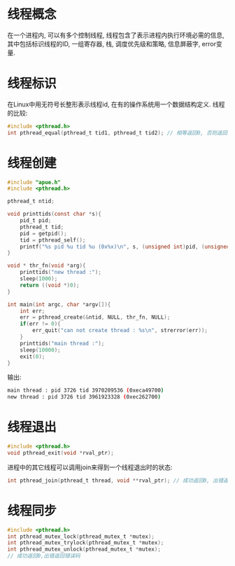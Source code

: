 # 线程概念
在一个进程内, 可以有多个控制线程, 线程包含了表示进程内执行环境必需的信息, 其中包括标识线程的ID, 一组寄存器, 栈, 调度优先级和策略, 信息屏蔽字, error变量.

# 线程标识
在Linux中用无符号长整形表示线程id, 在有的操作系统用一个数据结构定义.
线程的比较:
```c
#include <pthread.h>
int pthread_equal(pthread_t tid1, pthread_t tid2); // 相等返回0, 否则返回非0
```

# 线程创建
```c
#include "apue.h"
#include <pthread.h>

pthread_t ntid;

void printtids(const char *s){
    pid_t pid;
    pthread_t tid;
    pid = getpid();
    tid = pthread_self();
    printf("%s pid %u tid %u (0x%x)\n", s, (unsigned int)pid, (unsigned int)tid, (unsigned int)tid);
}

void * thr_fn(void *arg){
    printtids("new thread :");
    sleep(1000);
    return ((void *)0);
}

int main(int argc, char *argv[]){
    int err;
    err = pthread_create(&ntid, NULL, thr_fn, NULL);
    if(err != 0){
        err_quit("can not create thread : %s\n", strerror(err));
    }
    printtids("main thread :");
    sleep(10000);
    exit(0);
}  
```
输出:
```bash
main thread : pid 3726 tid 3970209536 (0xeca49700)
new thread : pid 3726 tid 3961923328 (0xec262700)
```

# 线程退出
```c
#include <pthread.h>
void pthread_exit(void *rval_ptr);
```
进程中的其它线程可以调用join来得到一个线程退出时的状态:
```c
int pthread_join(pthread_t thread, void **rval_ptr); // 成功返回0, 出错返回错误码
```

# 线程同步
```c
#include <pthread.h>
int pthread_mutex_lock(pthread_mutex_t *mutex);
int pthread_mutex_trylock(pthread_mutex_t *mutex);
int pthread_mutex_unlock(pthread_mutex_t *mutex);
// 成功返回0,出错返回错误码
```
























